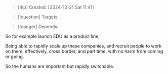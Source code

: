 
>[!tip] Created: [2024-12-21 Sat 11:41]

>[!question] Targets: 

>[!danger] Depends: 

So for example launch EDU as a product line, 

Being able to rapidly scale up these companies, and recruit people to work on them, effectively, cross border, and part time, with no harm from coming or going.

So the humans are important but rapidly switchable.